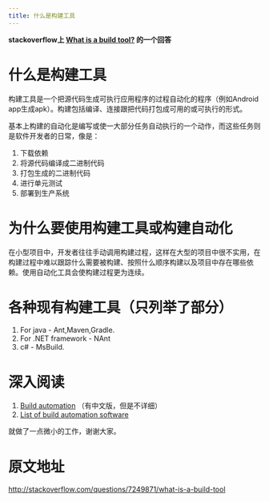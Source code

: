 ```yaml
---
title: 什么是构建工具
---
```


**stackoverflow上 [What is a build tool?] 的一个回答**

# 什么是构建工具

构建工具是一个把源代码生成可执行应用程序的过程自动化的程序（例如Android app生成apk）。构建包括编译、连接跟把代码打包成可用的或可执行的形式。

基本上构建的自动化是编写或使一大部分任务自动执行的一个动作，而这些任务则是软件开发者的日常，像是：

1. 下载依赖
2. 将源代码编译成二进制代码
3. 打包生成的二进制代码
4. 进行单元测试
5. 部署到生产系统

# 为什么要使用构建工具或构建自动化

在小型项目中，开发者往往手动调用构建过程，这样在大型的项目中很不实用，在构建过程中难以跟踪什么需要被构建、按照什么顺序构建以及项目中存在哪些依赖。使用自动化工具会使构建过程更为连续。

# 各种现有构建工具（只列举了部分）

1. For java - Ant,Maven,Gradle.
2. For .NET framework - NAnt
3. c# - MsBuild.

# 深入阅读

1. [Build automation][] （有中文版，但是不详细）
2. [List of build automation software][]


就做了一点微小的工作，谢谢大家。


# 原文地址

http://stackoverflow.com/questions/7249871/what-is-a-build-tool




[What is a build tool?]: http://stackoverflow.com/questions/7249871/what-is-a-build-tool
[Build automation]: https://en.wikipedia.org/wiki/Build_automation
[List of build automation software]: https://en.wikipedia.org/wiki/List_of_build_automation_software
